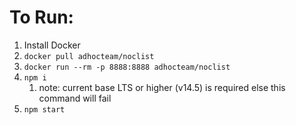 # To Run:

1. Install Docker
2. ```docker pull adhocteam/noclist```
3. ```docker run --rm -p 8888:8888 adhocteam/noclist```
4. ```npm i```
   1. note: current base LTS or higher (v14.5) is required else this command will fail
5. ```npm start```